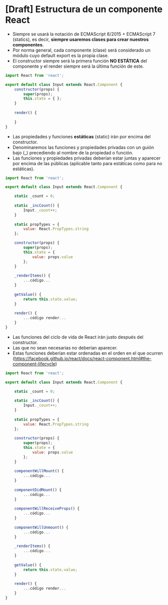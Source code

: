 # [Draft] Estructura de un componente React
 - Siempre se usará la notación de ECMAScript 6/2015 + ECMAScript 7 (statics), es decir, **siempre usaremos clases para crear nuestros componentes.**
 - Por norma general, cada componente (clase) será considerado un módulo cuyo default export es la propia clase.
 - El constructor siempre será la primera función **NO ESTÁTICA** del componente y el render siempre será la última función de este.

``` javascript
import React from 'react';

export default class Input extends React.Component {
    constructor(props) {
        super(props);
        this.state = { };
    }
    
    render() {
    
    }
}
```
 - Las propiedades y funciones **estáticas** (static) irán por encima del constructor.
 - Denominaremos las funciones y propiedades privadas con un guión bajo (_) precediendo al nombre de la propiedad o función.
 - Las funciones y propiedades privadas deberían estar juntas y aparecer por encima de las públicas (aplicable tanto para estáticas como para no estáticas).
 
``` javascript
import React from 'react';

export default class Input extends React.Component {

    static _count = 0;
    
    static _incCount() {
        Input._count++;
    }
    
    static propTypes = {
        value: React.PropTypes.string
    };

    constructor(props) {
        super(props);
        this.state = {
            value: props.value
        };
    }
    
    _renderItems() {
        ...código...
    }
    
    getValue() {
        return this.state.value;
    }
    
    render() {
        ...código render...
    }
}
```
 - Las funciones del ciclo de vida de React irán justo después del constructor.
 - Las que no sean necesarias no deberían aparecer.
 - Estas funciones deberían estar ordenadas en el orden en el que ocurren (https://facebook.github.io/react/docs/react-component.html#the-component-lifecycle)
 

``` javascript
import React from 'react';

export default class Input extends React.Component {

    static _count = 0;
    
    static _incCount() {
        Input._count++;
    }
    
    static propTypes = {
        value: React.PropTypes.string
    };
    
    constructor(props) {
        super(props);
        this.state = {
            value: props.value
        };
    }
    
    componentWillMount() {
        ...código...
    }
    
    componentDidMount() {
        ...código...
    }
    
    componentWillReceiveProps() {
        ...código...
    }
    
    componentWillUnmount() {
        ...código...
    }
    
    _renderItems() {
        ...código...
    }
    
    getValue() {
        return this.state.value;
    }
    
    render() {
        ...código render...
    }
}
```